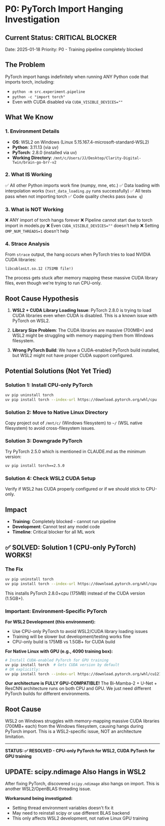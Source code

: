 # P0: PyTorch Import Hanging Investigation

## Current Status: CRITICAL BLOCKER
Date: 2025-01-18
Priority: P0 - Training pipeline completely blocked

## The Problem
PyTorch import hangs indefinitely when running ANY Python code that imports torch, including:
- `python -m src.experiment.pipeline`
- `python -c "import torch"`
- Even with CUDA disabled via `CUDA_VISIBLE_DEVICES=""`

## What We Know

### 1. Environment Details
- **OS**: WSL2 on Windows (Linux 5.15.167.4-microsoft-standard-WSL2)
- **Python**: 3.11.13 (via uv)
- **PyTorch**: 2.8.0 (installed via uv)
- **Working Directory**: `/mnt/c/Users/JJ/Desktop/Clarity-Digital-Twin/brain-go-brr-v2`

### 2. What IS Working
✅ All other Python imports work fine (numpy, mne, etc.)
✅ Data loading with interpolation works (`test_data_loading.py` runs successfully)
✅ All tests pass when not importing torch
✅ Code quality checks pass (`make q`)

### 3. What is NOT Working
❌ ANY import of torch hangs forever
❌ Pipeline cannot start due to torch import in models.py
❌ Even `CUDA_VISIBLE_DEVICES=""` doesn't help
❌ Setting `OMP_NUM_THREADS=1` doesn't help

### 4. Strace Analysis
From `strace` output, the hang occurs when PyTorch tries to load NVIDIA CUDA libraries:
```
libcublasLt.so.12 (751MB file!)
```

The process gets stuck after memory mapping these massive CUDA library files, even though we're trying to run CPU-only.

## Root Cause Hypothesis

1. **WSL2 + CUDA Library Loading Issue**: PyTorch 2.8.0 is trying to load CUDA libraries even when CUDA is disabled. This is a known issue with PyTorch on WSL2.

2. **Library Size Problem**: The CUDA libraries are massive (700MB+) and WSL2 might be struggling with memory mapping them from Windows filesystem.

3. **Wrong PyTorch Build**: We have a CUDA-enabled PyTorch build installed, but WSL2 might not have proper CUDA support configured.

## Potential Solutions (Not Yet Tried)

### Solution 1: Install CPU-only PyTorch
```bash
uv pip uninstall torch
uv pip install torch --index-url https://download.pytorch.org/whl/cpu
```

### Solution 2: Move to Native Linux Directory
Copy project out of `/mnt/c/` (Windows filesystem) to `~/` (WSL native filesystem) to avoid cross-filesystem issues.

### Solution 3: Downgrade PyTorch
Try PyTorch 2.5.0 which is mentioned in CLAUDE.md as the minimum version:
```bash
uv pip install torch==2.5.0
```

### Solution 4: Check WSL2 CUDA Setup
Verify if WSL2 has CUDA properly configured or if we should stick to CPU-only.

## Impact

- **Training**: Completely blocked - cannot run pipeline
- **Development**: Cannot test any model code
- **Timeline**: Critical blocker for all ML work

## ✅ SOLVED: Solution 1 (CPU-only PyTorch) WORKS!

### The Fix
```bash
uv pip uninstall torch
uv pip install torch --index-url https://download.pytorch.org/whl/cpu
```

This installs PyTorch 2.8.0+cpu (175MB) instead of the CUDA version (1.5GB+).

### Important: Environment-Specific PyTorch

**For WSL2 Development (this environment):**
- Use CPU-only PyTorch to avoid WSL2/CUDA library loading issues
- Training will be slower but development/testing works fine
- CPU-only build is 175MB vs 1.5GB+ for CUDA build

**For Native Linux with GPU (e.g., 4090 training box):**
```bash
# Install CUDA-enabled PyTorch for GPU training
uv pip install torch  # Gets CUDA version by default
# OR explicitly:
uv pip install torch --index-url https://download.pytorch.org/whl/cu121  # For CUDA 12.1
```

**Our architecture is FULLY GPU-COMPATIBLE!** The Bi-Mamba-2 + U-Net + ResCNN architecture runs on both CPU and GPU. We just need different PyTorch builds for different environments.

## Root Cause

WSL2 on Windows struggles with memory-mapping massive CUDA libraries (700MB+ each) from the Windows filesystem, causing hangs during PyTorch import. This is a WSL2-specific issue, NOT an architecture limitation.

---

**STATUS: ✅ RESOLVED - CPU-only PyTorch for WSL2, CUDA PyTorch for GPU training**

## UPDATE: scipy.ndimage Also Hangs in WSL2

After fixing PyTorch, discovered `scipy.ndimage` also hangs on import. This is another WSL2/OpenBLAS threading issue.

**Workaround being investigated:**
- Setting thread environment variables doesn't fix it
- May need to reinstall scipy or use different BLAS backend
- This only affects WSL2 development, not native Linux GPU training